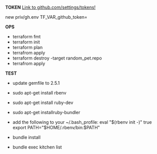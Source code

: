 **TOKEN**
[Link to github.com/settings/tokens!](https://github.com/settings/tokens)

new
priv/gh.env
TF_VAR_github_token=

**OPS**
- terraform fmt
- terraform init
- terraform plan
- terrafrom apply
- terraform destroy -target random_pet.repo
- terrafrom apply



**TEST**
- update gemfile to 2.5.1 
- sudo apt-get install rbenv 
- sudo apt-get install ruby-dev 
- sudo apt-get installruby-bundler
- add the following to your ~/.bash_profile:
	eval "$(rbenv init -)"
	true
	export PATH="$HOME/.rbenv/bin:$PATH"
	
- bundle install
- bundle exec kitchen list

